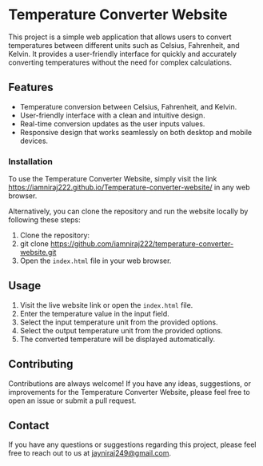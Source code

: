 # Temperature Converter Website

This project is a simple web application that allows users to convert temperatures between different units such as Celsius, Fahrenheit, and Kelvin. 
It provides a user-friendly interface for quickly and accurately converting temperatures without the need for complex calculations.

## Features

- Temperature conversion between Celsius, Fahrenheit, and Kelvin.
- User-friendly interface with a clean and intuitive design.
- Real-time conversion updates as the user inputs values.
- Responsive design that works seamlessly on both desktop and mobile devices.


### Installation

To use the Temperature Converter Website, simply visit the link https://iamniraj222.github.io/Temperature-converter-website/ in any web browser.

Alternatively, you can clone the repository and run the website locally by following these steps:

1. Clone the repository:
2. git clone https://github.com/iamniraj222/temperature-converter-website.git
3. Open the `index.html` file in your web browser.

## Usage

1. Visit the live website link or open the `index.html` file.
2. Enter the temperature value in the input field.
3. Select the input temperature unit from the provided options.
4. Select the output temperature unit from the provided options.
5. The converted temperature will be displayed automatically.

## Contributing

Contributions are always welcome! If you have any ideas, suggestions, or improvements for the Temperature Converter Website, please feel free to open an issue or submit a pull request.


## Contact

If you have any questions or suggestions regarding this project, please feel free to reach out to us at jayniraj249@gmail.com.



